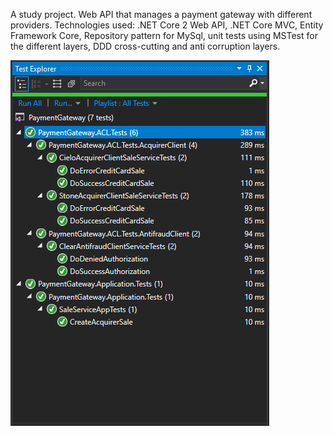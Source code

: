 
A study project. Web API that manages a payment gateway with different providers. Technologies used: .NET Core 2 Web API, .NET Core MVC, Entity Framework Core, Repository pattern for MySql, unit tests using MSTest for the different layers, DDD cross-cutting and anti corruption layers.

![alt text](/Instructions/UnitTestEvidence.png "UnitTestEvidence")

